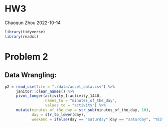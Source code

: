 HW3
================
Chaoqun Zhou
2022-10-14

``` r
library(tidyverse)
library(readxl)
```

# Problem 2

## Data Wrangling:

``` r
p2 = read_csv(file = "./data/accel_data.csv") %>% 
     janitor::clean_names() %>% 
     pivot_longer(activity_1:activity_1440,
                  names_to = "minutes_of_the_day",
                  values_to = "activity") %>% 
     mutate(minutes_of_the_day = str_sub(minutes_of_the_day, 10),
            day = str_to_lower(day),
            weekend = ifelse(day == "saturday"|day == "saturday", "YES", "NO"))
```
